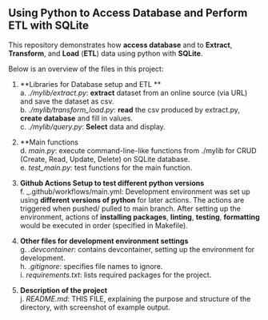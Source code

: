 ## Using Python to Access Database and Perform ETL with SQLite

This repository demonstrates how **access database** and to **Extract**, **Transform**, and **Load** (**ETL**) data using python with **SQLite**.

Below is an overview of the files in this project:

1. **Libraries for Database setup and ETL **
   <br>a. _./mylib/extract.py_: **extract** dataset from an online source (via URL) and save the dataset as csv.
   <br>b. _./mylib/transform_load.py_: **read** the csv produced by extract.py, **create database** and fill in values.
   <br>c. _./mylib/query.py_: **Select** data and display.
   
2. **Main functions
   <br>d. _main.py_: execute command-line-like functions from ./mylib for CRUD (Create, Read, Update, Delete) on SQLite database.
   <br>e. _test_main.py_: test functions for the main function.

3. **Github Actions Setup to test different python versions**
  <br>f. _.github/workflows/main.yml: Development environment was set up using **different versions of python** for later actions. The actions are triggered when pushed/ pulled to main branch. After setting up the environment, actions of **installing packages**, **linting**, **testing**, **formatting** would be executed in order (specified in Makefile). 

4. **Other files for development environment settings**
  <br>g. _.devcontainer_: contains devcontainer, setting up the environment for development.
  <br>h. _.gitignore_: specifies file names to ignore.
  <br>i. _requirements.txt_: lists required packages for the project.

5. **Description of the project**
   <br>j. _README.md_: THIS FILE, explaining the purpose and structure of the directory, with screenshot of example output.


